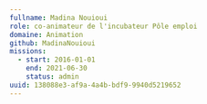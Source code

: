 ```yaml
---
fullname: Madina Nouioui
role: co-animateur de l'incubateur Pôle emploi
domaine: Animation
github: MadinaNouioui
missions:
  - start: 2016-01-01
    end: 2021-06-30
    status: admin
uuid: 138088e3-af9a-4a4b-bdf9-9940d5219652
---
```

